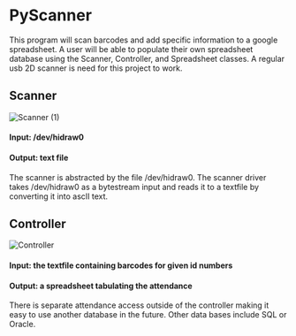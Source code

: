 # PyScanner
This program will scan barcodes and add specific information to a google spreadsheet. A user will be able to populate their own spreadsheet database using the Scanner, Controller, and Spreadsheet classes. A regular usb 2D scanner is need for this project to work. 

## Scanner



![Scanner (1)](https://user-images.githubusercontent.com/32689872/82836716-f235ce80-9e7b-11ea-9f7a-569c7bf67028.png)



#### Input: /dev/hidraw0
#### Output: text file

The scanner is abstracted by the file /dev/hidraw0. The scanner driver takes /dev/hidraw0 as a bytestream input and reads it to a textfile by converting it into ascII text. 


## Controller



![Controller](https://user-images.githubusercontent.com/32689872/82836620-b3077d80-9e7b-11ea-9002-fe80c4c06676.png)



#### Input: the textfile containing barcodes for given id numbers
#### Output: a spreadsheet tabulating the attendance


There is separate attendance access outside of the controller making it easy to use another database in the future. Other data bases include SQL or Oracle.
